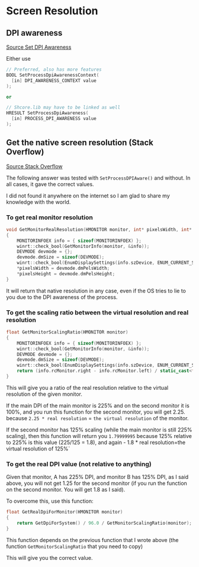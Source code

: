 # Screen Resolution

## DPI awareness
[Source Set DPI Awareness](https://learn.microsoft.com/en-us/windows/win32/hidpi/setting-the-default-dpi-awareness-for-a-process?source=recommendations)

Either use

```c++
// Preferred, also has more features
BOOL SetProcessDpiAwarenessContext(
  [in] DPI_AWARENESS_CONTEXT value
);

or 

// Shcore.lib may have to be linked as well
HRESULT SetProcessDpiAwareness(
  [in] PROCESS_DPI_AWARENESS value
);
```

## Get the native screen resolution (Stack Overflow)
[Source Stack Overflow](https://stackoverflow.com/questions/70976583/get-real-screen-resolution-using-win32-api)

The following answer was tested with `SetProcessDPIAware()` and without. In all cases, it gave the correct values.

I did not found it anywhere on the internet so I am glad to share my knowledge with the world.

### To get real monitor resolution
```c++
void GetMonitorRealResolution(HMONITOR monitor, int* pixelsWidth, int* pixelsHeight)
{
    MONITORINFOEX info = { sizeof(MONITORINFOEX) };
    winrt::check_bool(GetMonitorInfo(monitor, &info));
    DEVMODE devmode = {};
    devmode.dmSize = sizeof(DEVMODE);
    winrt::check_bool(EnumDisplaySettings(info.szDevice, ENUM_CURRENT_SETTINGS, &devmode));
    *pixelsWidth = devmode.dmPelsWidth;
    *pixelsHeight = devmode.dmPelsHeight;
}
```
It will return that native resolution in any case, even if the OS tries to lie to you due to the DPI awareness of the process.

### To get the scaling ratio between the virtual resolution and real resolution
```c++
float GetMonitorScalingRatio(HMONITOR monitor)
{
    MONITORINFOEX info = { sizeof(MONITORINFOEX) };
    winrt::check_bool(GetMonitorInfo(monitor, &info));
    DEVMODE devmode = {};
    devmode.dmSize = sizeof(DEVMODE);
    winrt::check_bool(EnumDisplaySettings(info.szDevice, ENUM_CURRENT_SETTINGS, &devmode));
    return (info.rcMonitor.right - info.rcMonitor.left) / static_cast<float>(devmode.dmPelsWidth);
}
```
This will give you a ratio of the real resolution relative to the virtual resolution of the given monitor.

If the main DPI of the main monitor is 225% and on the second monitor it is 100%, and you run this function for the second monitor, you will get 2.25. because `2.25 * real resolution` = `the virtual resolution` of the monitor.

If the second monitor has 125% scaling (while the main monitor is still 225% scaling), then this function will return you `1.79999995` because 125% relative to 225% is this value (225/125 = 1.8), and again - 1.8 * real resolution=the virtual resolution of 125%`

### To get the real DPI value (not relative to anything)
Given that monitor, A has 225% DPI, and monitor B has 125% DPI, as I said above, you will not get 1.25 for the second monitor (if you run the function on the second monitor. You will get 1.8 as I said).

To overcome this, use this function:

```c++
float GetRealDpiForMonitor(HMONITOR monitor)
{
    return GetDpiForSystem() / 96.0 / GetMonitorScalingRatio(monitor);
}
```
This function depends on the previous function that I wrote above (the function `GetMonitorScalingRatio` that you need to copy)

This will give you the correct value.
